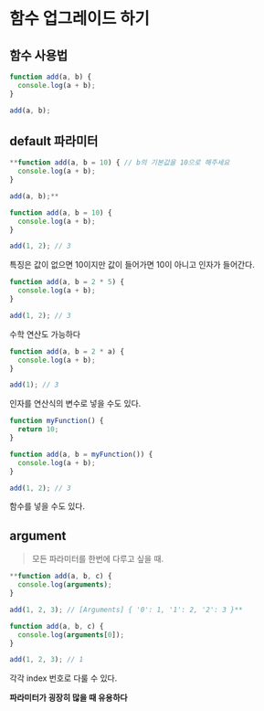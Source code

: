 # 함수 업그레이드 하기

## 함수 사용법

```jsx
function add(a, b) {
  console.log(a + b);
}

add(a, b);
```

## default 파라미터

```jsx
**function add(a, b = 10) { // b의 기본값을 10으로 해주세요
  console.log(a + b);
}

add(a, b);**
```

```jsx
function add(a, b = 10) {
  console.log(a + b);
}

add(1, 2); // 3
```

특징은 값이 없으면 10이지만 값이 들어가면 10이 아니고 인자가 들어간다.

```jsx
function add(a, b = 2 * 5) {
  console.log(a + b);
}

add(1, 2); // 3
```

수학 연산도 가능하다

```jsx
function add(a, b = 2 * a) {
  console.log(a + b);
}

add(1); // 3
```

인자를 연산식의 변수로 넣을 수도 있다.

```jsx
function myFunction() {
  return 10;
}

function add(a, b = myFunction()) {
  console.log(a + b);
}

add(1, 2); // 3
```

함수를 넣을 수도 있다.

## argument

> 모든 파라미터를 한번에 다루고 싶을 때.

```jsx
**function add(a, b, c) {
  console.log(arguments);
}

add(1, 2, 3); // [Arguments] { '0': 1, '1': 2, '2': 3 }**
```

```jsx
function add(a, b, c) {
  console.log(arguments[0]);
}

add(1, 2, 3); // 1
```

각각 index 번호로 다룰 수 있다.

**파라미터가 굉장히 많을 때 유용하다**

